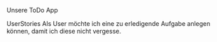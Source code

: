 Unsere ToDo App

UserStories
Als User möchte ich eine zu erledigende Aufgabe anlegen können, damit ich diese nicht vergesse.
